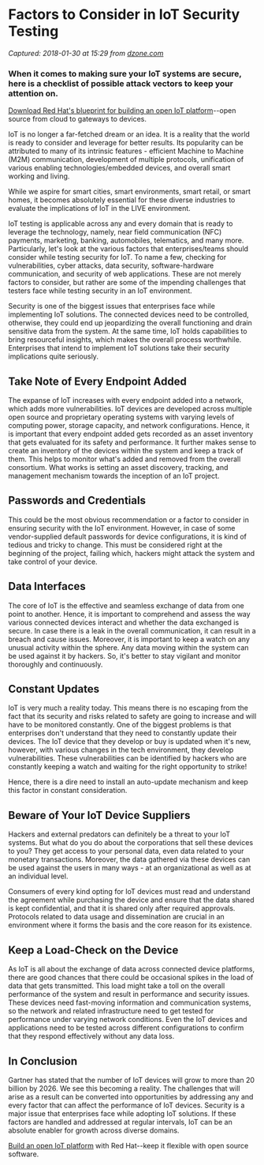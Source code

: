 # Factors to Consider in IoT Security Testing

_Captured: 2018-01-30 at 15:29 from [dzone.com](https://dzone.com/articles/factors-to-consider-in-iot-security-testing?edition=359097&utm_source=Zone%20Newsletter&utm_medium=email&utm_campaign=iot%202018-01-30)_

### When it comes to making sure your IoT systems are secure, here is a checklist of possible attack vectors to keep your attention on.

[Download Red Hat's blueprint for building an open IoT platform](https://dzone.com/go?i=250323&u=https%3A%2F%2Fwww.redhat.com%2Fen%2Fresources%2Fintelligent-systems-solution-internet-things)--open source from cloud to gateways to devices.

IoT is no longer a far-fetched dream or an idea. It is a reality that the world is ready to consider and leverage for better results. Its popularity can be attributed to many of its intrinsic features - efficient Machine to Machine (M2M) communication, development of multiple protocols, unification of various enabling technologies/embedded devices, and overall smart working and living.

While we aspire for smart cities, smart environments, smart retail, or smart homes, it becomes absolutely essential for these diverse industries to evaluate the implications of IoT in the LIVE environment.

IoT testing is applicable across any and every domain that is ready to leverage the technology, namely, near field communication (NFC) payments, marketing, banking, automobiles, telematics, and many more. Particularly, let's look at the various factors that enterprises/teams should consider while testing security for IoT. To name a few, checking for vulnerabilities, cyber attacks, data security, software-hardware communication, and security of web applications. These are not merely factors to consider, but rather are some of the impending challenges that testers face while testing security in an IoT environment.

Security is one of the biggest issues that enterprises face while implementing IoT solutions. The connected devices need to be controlled, otherwise, they could end up jeopardizing the overall functioning and drain sensitive data from the system. At the same time, IoT holds capabilities to bring resourceful insights, which makes the overall process worthwhile. Enterprises that intend to implement IoT solutions take their security implications quite seriously.

## Take Note of Every Endpoint Added

The expanse of IoT increases with every endpoint added into a network, which adds more vulnerabilities. IoT devices are developed across multiple open source and proprietary operating systems with varying levels of computing power, storage capacity, and network configurations. Hence, it is important that every endpoint added gets recorded as an asset inventory that gets evaluated for its safety and performance. It further makes sense to create an inventory of the devices within the system and keep a track of them. This helps to monitor what's added and removed from the overall consortium. What works is setting an asset discovery, tracking, and management mechanism towards the inception of an IoT project.

## Passwords and Credentials

This could be the most obvious recommendation or a factor to consider in ensuring security with the IoT environment. However, in case of some vendor-supplied default passwords for device configurations, it is kind of tedious and tricky to change. This must be considered right at the beginning of the project, failing which, hackers might attack the system and take control of your device.

## Data Interfaces

The core of IoT is the effective and seamless exchange of data from one point to another. Hence, it is important to comprehend and assess the way various connected devices interact and whether the data exchanged is secure. In case there is a leak in the overall communication, it can result in a breach and cause issues. Moreover, it is important to keep a watch on any unusual activity within the sphere. Any data moving within the system can be used against it by hackers. So, it's better to stay vigilant and monitor thoroughly and continuously.

## **Constant Updates**

IoT is very much a reality today. This means there is no escaping from the fact that its security and risks related to safety are going to increase and will have to be monitored constantly. One of the biggest problems is that enterprises don't understand that they need to constantly update their devices. The IoT device that they develop or buy is updated when it's new, however, with various changes in the tech environment, they develop vulnerabilities. These vulnerabilities can be identified by hackers who are constantly keeping a watch and waiting for the right opportunity to strike!

Hence, there is a dire need to install an auto-update mechanism and keep this factor in constant consideration.

## Beware of Your IoT Device Suppliers

Hackers and external predators can definitely be a threat to your IoT systems. But what do you do about the corporations that sell these devices to you? They get access to your personal data, even data related to your monetary transactions. Moreover, the data gathered via these devices can be used against the users in many ways - at an organizational as well as at an individual level.

Consumers of every kind opting for IoT devices must read and understand the agreement while purchasing the device and ensure that the data shared is kept confidential, and that it is shared only after required approvals. Protocols related to data usage and dissemination are crucial in an environment where it forms the basis and the core reason for its existence.

## Keep a Load-Check on the Device

As IoT is all about the exchange of data across connected device platforms, there are good chances that there could be occasional spikes in the load of data that gets transmitted. This load might take a toll on the overall performance of the system and result in performance and security issues. These devices need fast-moving information and communication systems, so the network and related infrastructure need to get tested for performance under varying network conditions. Even the IoT devices and applications need to be tested across different configurations to confirm that they respond effectively without any data loss.

## In Conclusion

Gartner has stated that the number of IoT devices will grow to more than 20 billion by 2026. We see this becoming a reality. The challenges that will arise as a result can be converted into opportunities by addressing any and every factor that can affect the performance of IoT devices. Security is a major issue that enterprises face while adopting IoT solutions. If these factors are handled and addressed at regular intervals, IoT can be an absolute enabler for growth across diverse domains.

[Build an open IoT platform](https://dzone.com/go?i=250322&u=https%3A%2F%2Fwww.redhat.com%2Fen%2Fresources%2Fintelligent-systems-solution-internet-things) with Red Hat--keep it flexible with open source software.
